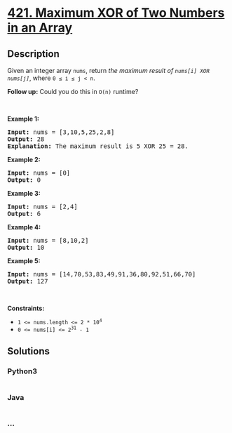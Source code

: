 # [421. Maximum XOR of Two Numbers in an Array](https://leetcode.com/problems/maximum-xor-of-two-numbers-in-an-array)



## Description

<p>Given an integer array <code>nums</code>, return <em>the maximum result of <code>nums[i] XOR nums[j]</code></em>, where <code>0 &le; i &le; j &lt; n</code>.</p>

<p><strong>Follow up:</strong> Could you do this in <code>O(n)</code> runtime?</p>

<p>&nbsp;</p>
<p><strong>Example 1:</strong></p>

<pre>
<strong>Input:</strong> nums = [3,10,5,25,2,8]
<strong>Output:</strong> 28
<strong>Explanation:</strong> The maximum result is 5 XOR 25 = 28.</pre>

<p><strong>Example 2:</strong></p>

<pre>
<strong>Input:</strong> nums = [0]
<strong>Output:</strong> 0
</pre>

<p><strong>Example 3:</strong></p>

<pre>
<strong>Input:</strong> nums = [2,4]
<strong>Output:</strong> 6
</pre>

<p><strong>Example 4:</strong></p>

<pre>
<strong>Input:</strong> nums = [8,10,2]
<strong>Output:</strong> 10
</pre>

<p><strong>Example 5:</strong></p>

<pre>
<strong>Input:</strong> nums = [14,70,53,83,49,91,36,80,92,51,66,70]
<strong>Output:</strong> 127
</pre>

<p>&nbsp;</p>
<p><strong>Constraints:</strong></p>

<ul>
	<li><code>1 &lt;= nums.length &lt;= 2 * 10<sup>4</sup></code></li>
	<li><code>0 &lt;= nums[i] &lt;= 2<sup>31</sup> - 1</code></li>
</ul>


## Solutions

<!-- tabs:start -->

### **Python3**

```python

```

### **Java**

```java

```

### **...**

```

```

<!-- tabs:end -->
